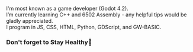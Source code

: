 I'm most known as a game developer (Godot 4.2). <br />
I’m currently learning C++ and 6502 Assembly - any helpful tips would be gladly appreciated. <br />
I program in JS, CSS, HTML, Python, GDScript, and GW-BASIC. <br />
### Don't forget to Stay Healthy💚
